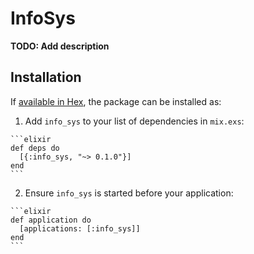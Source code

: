 # InfoSys

**TODO: Add description**

## Installation

If [available in Hex](https://hex.pm/docs/publish), the package can be installed as:

  1. Add `info_sys` to your list of dependencies in `mix.exs`:

    ```elixir
    def deps do
      [{:info_sys, "~> 0.1.0"}]
    end
    ```

  2. Ensure `info_sys` is started before your application:

    ```elixir
    def application do
      [applications: [:info_sys]]
    end
    ```

